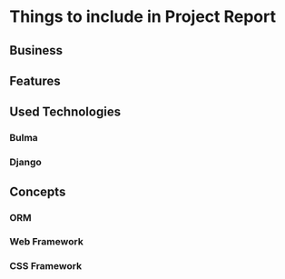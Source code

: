 # Things to include in Project Report

## Business



## Features



## Used Technologies

### Bulma

### Django

### 


## Concepts

### ORM

### Web Framework

### CSS Framework